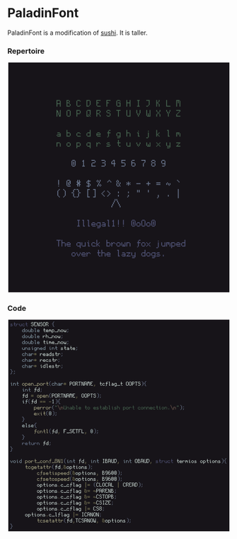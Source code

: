 # PaladinFont

PaladinFont is a modification of
[sushi](https://github.com/ruunyox/sushifont). It is taller.

### Repertoire

<p align='center'>
<img src="repertoire.png" width="500" />
</p>

### Code

<p align='center'>
<img src="code.png" width="500" />
</p>
